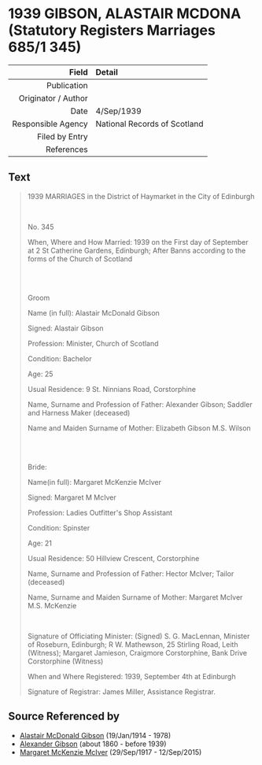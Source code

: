 ﻿---
layout: page
permalink: /sources/s97538140
---

# 1939 GIBSON, ALASTAIR MCDONA (Statutory Registers Marriages 685/1 345)

Field | Detail
---:|:---
Publication | 
Originator / Author | 
Date | 4/Sep/1939
Responsible Agency | National Records of Scotland
Filed by Entry | 
References | 

## Text

> 1939 MARRIAGES in the District of Haymarket in the City of Edinburgh
>
> <br/>
>
> No. 345
>
> When, Where and How Married: 1939 on the First day of September at 2 St Catherine Gardens, Edinburgh; After Banns according to the forms of the Church of Scotland
>
> <br/>
>
> <br/>
>
> Groom
>
> Name (in full): Alastair McDonald Gibson
>
> Signed: Alastair Gibson
>
> Profession: Minister, Church of Scotland
>
> Condition: Bachelor
>
> Age: 25
>
> Usual Residence: 9 St. Ninnians Road, Corstorphine
>
> Name, Surname and Profession of Father: Alexander Gibson; Saddler and Harness Maker (deceased)
>
> Name and Maiden Surname of Mother: Elizabeth Gibson M.S. Wilson
>
> <br/>
>
> <br/>
>
> Bride:
>
> Name(in full): Margaret McKenzie McIver
>
> Signed: Margaret M McIver
>
> Profession: Ladies Outfitter's Shop Assistant
>
> Condition: Spinster
>
> Age: 21
>
> Usual Residence: 50 Hillview Crescent, Corstorphine
>
> Name, Surname and Profession of Father: Hector McIver; Tailor (deceased)
>
> Name, Surname and Maiden Surname of Mother: Margaret McIver M.S. McKenzie
>
> <br/>
>
> Signature of Officiating Minister: (Signed) S. G. MacLennan, Minister of Roseburn, Edinburgh; R W. Mathewson, 25 Stirling Road, Leith (Witness); Margaret Jamieson, Craigmore Corstorphine, Bank Drive Corstorphine (Witness)
>
> When and Where Registered: 1939, September 4th at Edinburgh
>
> Signature of Registrar: James Miller, Assistance Registrar.
>

## Source Referenced by

* [Alastair McDonald Gibson](../people/@3963708@-alastair-mcdonald-gibson-b1914-1-19-d1978.md) (19/Jan/1914 - 1978)
* [Alexander Gibson](../people/@21968540@-alexander-gibson-b1860-d1939.md) (about 1860 - before 1939)
* [Margaret McKenzie McIver](../people/@24380064@-margaret-mckenzie-mciver-b1917-9-29-d2015-9-12.md) (29/Sep/1917 - 12/Sep/2015)
